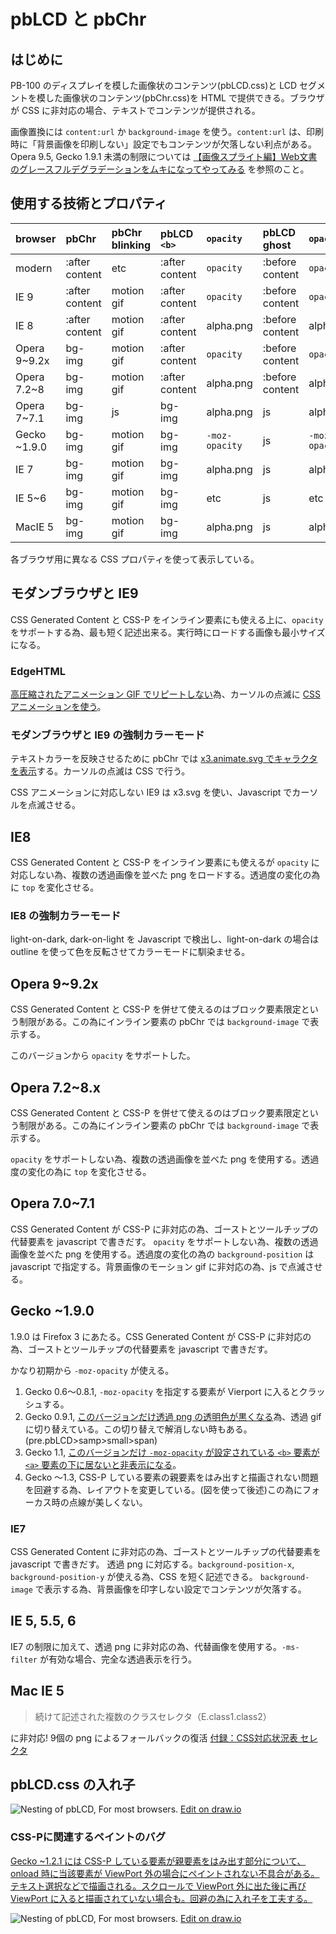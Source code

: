 # pbLCD と pbChr

## はじめに

PB-100 のディスプレイを模した画像状のコンテンツ(pbLCD.css)と LCD セグメントを模した画像状のコンテンツ(pbChr.css)を HTML で提供できる。ブラウザが CSS に非対応の場合、テキストでコンテンツが提供される。

画像置換には `content:url` か `background-image` を使う。`content:url` は、印刷時に「背景画像を印刷しない」設定でもコンテンツが欠落しない利点がある。Opera 9.5, Gecko 1.9.1 未満の制限については [【画像スプライト編】Web文書のグレースフルデグラデーションをムキになってやってみる](https://outcloud.blogspot.com/2020/12/graceful-image-sprite.html) を参照のこと。

## 使用する技術とプロパティ

| browser      | pbChr           | pbChr blinking | pbLCD `<b>`    | `opacity`      | pbLCD ghost     | `opacity`      | 置換画像                 |
|:-------------|:----------------|:---------------|:---------------|:---------------|:----------------|:---------------|:-------------------------|
| modern       | :after content  | etc            | :after content | `opacity`      | :before content | `opacity`      | x3.gif, x3.anime.svg     |
| IE 9         | :after content  | motion gif     | :after content | `opacity`      | :before content | `opacity`      | x3.gif, x3.svg           |
| IE 8         | :after content  | motion gif     | :after content | alpha.png      | :before content | alpha.png      | x3_x10.png, x3_csr.gif   |
| Opera 9~9.2x | bg-img          | motion gif     | :after content | `opacity`      | :before content | `opacity`      | x3.gif                   |
| Opera 7.2~8  | bg-img          | motion gif     | :after content | alpha.png      | :before content | alpha.png      | x3_x10.png, x3_csr.gif   |
| Opera 7~7.1  | bg-img          | js             | bg-img         | alpha.png      | js              | alpha.png      | x3_x10.png               |
| Gecko ~1.9.0 | bg-img          | motion gif     | bg-img         | `-moz-opacity` | js              | `-moz-opacity` | x3.gif                   |
| IE 7         | bg-img          | motion gif     | bg-img         | alpha.png      | js              | alpha.png      | x3_x10.png, x3_csr.gif   |
| IE 5~6       | bg-img          | motion gif     | bg-img         | etc            | js              | etc            | x3_x10_8.png, x3_csr.gif |
| MacIE 5      | bg-img          | motion gif     | bg-img         | alpha.png      | js              | alpha.png      | x3_x10.png, x3_csr.gif   |

各ブラウザ用に異なる CSS プロパティを使って表示している。

## モダンブラウザと IE9

CSS Generated Content と CSS-P をインライン要素にも使える上に、`opacity` をサポートする為、最も短く記述出来る。実行時にロードする画像も最小サイズになる。

### EdgeHTML

[高圧縮されたアニメーション GIF でリピートしない](https://twitter.com/pbrocky/status/1510183308973412352)為、カーソルの点滅に [CSS アニメーションを使う](https://twitter.com/pbrocky/status/1513023402600443905)。

### モダンブラウザと IE9 の強制カラーモード

テキストカラーを反映させるために pbChr では [x3.animate.svg でキャラクタを表示](https://twitter.com/pbrocky/status/1510137197621833731)する。カーソルの点滅は CSS で行う。

CSS アニメーションに対応しない IE9 は x3.svg を使い、Javascript でカーソルを点滅させる。

## IE8

CSS Generated Content と CSS-P をインライン要素にも使えるが `opacity` に対応しない為、複数の透過画像を並べた png をロードする。透過度の変化の為に `top` を変化させる。

### IE8 の強制カラーモード

light-on-dark, dark-on-light を Javascript で検出し、light-on-dark の場合は outline を使って色を反転させてカラーモードに馴染ませる。

## Opera 9~9.2x

CSS Generated Content と CSS-P を併せて使えるのはブロック要素限定という制限がある。この為にインライン要素の pbChr では `background-image` で表示する。

このバージョンから `opacity` をサポートした。

## Opera 7.2~8.x

CSS Generated Content と CSS-P を併せて使えるのはブロック要素限定という制限がある。この為にインライン要素の pbChr では `background-image` で表示する。

`opacity` をサポートしない為、複数の透過画像を並べた png を使用する。透過度の変化の為に `top` を変化させる。

## Opera 7.0~7.1

CSS Generated Content が CSS-P に非対応の為、ゴーストとツールチップの代替要素を javascript で書きだす。
`opacity` をサポートしない為、複数の透過画像を並べた png を使用する。透過度の変化の為の `background-position` は javascript で指定する。背景画像のモーション gif に非対応の為、js で点滅させる。

## Gecko ~1.9.0

1.9.0 は Firefox 3 にあたる。CSS Generated Content が CSS-P に非対応の為、ゴーストとツールチップの代替要素を javascript で書きだす。

かなり初期から `-moz-opacity` が使える。

1. Gecko 0.6～0.8.1, `-moz-opacity` を指定する要素が Vierport に入るとクラッシュする。
2. Gecko 0.9.1, [このバージョンだけ透過 png の透明色が黒くなる](https://twitter.com/pbrocky/status/1515533691807752195)為、透過 gif に切り替えている。この切り替えで解消しない時もある。(pre.pbLCD>samp>small>span)
3. Gecko 1.1, [このバージョンだけ `-moz-opacity` が設定されている `<b>` 要素が `<a>` 要素の下に居ないと非表示になる](https://twitter.com/pbrocky/status/1516401417342255104)。
4. Gecko ～1.3, CSS-P している要素の親要素をはみ出すと描画されない問題を回避する為、レイアウトを変更している。(図を使って後述)この為にフォーカス時の点線が美しくない。

### IE7

CSS Generated Content に非対応の為、ゴーストとツールチップの代替要素を javascript で書きだす。
透過 png に対応する。`background-position-x`, `background-position-y` が使える為、CSS を短く記述できる。
`background-image` で表示する為、背景画像を印字しない設定でコンテンツが欠落する。

## IE 5, 5.5, 6

IE7 の制限に加えて、透過 png に非対応の為、代替画像を使用する。`-ms-filter` が有効な場合、完全な透過表示を行う。

## Mac IE 5

> 続けて記述された複数のクラスセレクタ（E.class1.class2）

に非対応! 9個の png によるフォールバックの復活 [付録：CSS対応状況表 セレクタ](http://hp.vector.co.jp/authors/VA022006/css/corrbrwser/selector.html)

## pbLCD.css の入れ子

![Nesting of pbLCD, For most browsers.](./img/Nesting-of-pbLCD.drawio.png)
[Edit on draw.io](https://viewer.diagrams.net/?tags=%7B%7D&highlight=0000ff&edit=_blank&layers=1&nav=1&title=Nesting-of-pbLCD.drawio#R7VrbkqM2EP0aP65LIHPx49hjJ6lKtnZrUsnOowyyYQcjAvKMna9PCxAXIYMn48ts7fjBhVpSI3UfHXVLjPB8u%2F8lJUnwB%2FNpNDKRvx%2Fh%2B5FpuhME%2F0JwKATOtBRs0tAvREYteAj%2FpaVQNtuFPs1aDTljEQ%2BTttBjcUw93pKRNGUv7WZrFrXfmpAN7QgePBJ1pX%2BHPg8KqYVQLf%2BVhpuAKxUr4j1tUraLy9eNTIzyX1G9JVJVKcgC4rOXhggvRnieMsaLp%2B1%2BTiNhWWm1ot%2FySG017JTG%2FJQO9uPXv4zEtc2vv31eesz9bgezT3ah5ZlEOyqnkQ%2BWH6R98ilSoQSN8OwlCDl9SIgnal8AECAL%2BDaCkgGP6zCK5ixiKZRjFkOjWcZT9lSZFlcS2QzsNkNz116I7izmDflysbxbiLeWo6Qpp%2Fuj0zcqowJUKdtSnh6gyV76rehRotSUsH2pfT6Rvgsa%2FjZkQ1LibFOpro0ND6W9X2F758y27xr6qDeubPtqDUjju13jOxrbu5cyvWFe1fZgzhXyXPt2DsCKA6ZdB1gaB9gXcwAedgCN%2FTvB71DyIpJlode2edtBbQ%2BALWZgm%2FTwTVSPDYSl4FH0HiPkSMH9vtRQlA7N0heahjBhmpbCiKxoNKuIv%2BEt08W24b7Bv9TvbFOKd2FfJOmG8h6z2noUDHhZylIaER4%2Bt4ehc335hi8shAFWIJsaLYxNDAU8GdulHi07NTcqRU9FBaUirKKwMENHUQ7EatZvwOZEg02bbMWSj8BksySllWDDKw82oAsrlesIQiFjDT%2BTKNzEAvHgewG7mVj3IUQrd2XFNvR98RotI7WXhABcGW8ZtiyXgzQuSzg20mOhgURbg0R8Mb6xrso3ptWimwGquSmr3IotDOsIRF5LF6oirEYNl6YLXQzdpItMPH%2FwRS9fGOY7Iww5hUsSxk%2B57k3bOlOYoCi6dpggAXF03ZOPRT%2BUlRyBws0W%2FXWzEsdpZSUggNDzR8tKbsUj%2BNiO8VoeAUVjhFu6TGM6nrqo%2FpnXZRZtApJzih8%2Bw%2BOmoBd8t6JrJpIRmPpMjA9EZC2AUTaH1zd6aJSwqukqbTRrsFjRuMFje1PbRfu%2BD8ZrMx5GCmjNLuM5ztjqrpqLncSYZ8%2BMVPtqOHAf8oICrbL0KPkNnmvqE4V3kSSBNXI26bPjTc9eJiqw0P%2BNqmr4ybjKPC2uAoSQQ6NZIhpkpw8Zt%2B8v4KHQeF5qHUrWVh9B2wCFOe8tUzv3PUo%2Ff72nexXllE13p1WdhlzHF%2B5VA2jDctsB9NS%2B2rF%2BdaHzowbQJlLO6ycQBytaTt41kIihp%2FXPbgPTuXJqPh1g%2BWxLhJYPpu89k1OZvgGQW5E91h3LFblHYMi84zPNeBhvoBlbixmvfp%2Ffj70s681b6u5SmEjBUmRJaMsygfiV%2BOKEptn4uLZjqVR%2Bb4Ry0suHbv%2BzY7lcDLAuqrgcOkseBHarQULiPF9c9rWCar2m3vkpsdNdR2cnuEKdEzMUpHTdN7TVSaPvnL31j1zMd8Cy0ERz79cDqGR0%2FjQYvOcJZON7qy79yWBA95%2FMY6ENAxZYR%2FmGGwDx0PgkkrkYqSjphSZ8nNimLgU21F3kfKyiOcpdLEez%2BUjeab%2FnfcFxh%2FeF8su0M33NoySIyLrxpnDCsW0WkEQ8grUjtuPDWUDSiBHLTo2wUY1Snyj3goZrdKbvSRFO%2BWouYVnIQxabo%2BqGOSvXLGpUF4Gxcy5Xt0OAagk2XF1d3b3xuAqK9ceQRSRYf2%2BKF%2F8B)

### CSS-Pに関連するペイントのバグ

[Gecko ~1.2.1 には CSS-P している要素が親要素をはみ出す部分について、onload 時に当該要素が ViewPort 外の場合にペイントされない不具合がある。テキスト選択などで描画される。スクロールで ViewPort 外に出た後に再び ViewPort に入ると描画されていない場合も。回避の為に入れ子を工夫する。](https://twitter.com/pbrocky/status/1515533691807752195)

![Nesting of pbLCD, For most browsers.](./img/Nesting-of-pbLCD-with-paint-bugs.drawio.png)
[Edit on draw.io](https://viewer.diagrams.net/?tags=%7B%7D&highlight=0000ff&edit=_blank&layers=1&nav=1&title=Nesting-of-pbLCD-with-paint-bugs.drawio#R7VpZj6s2FP41eZzI2ATI45ClrdRezdVUbe%2BjAw7QIRgZZ5L019cGszvL5GaZkZKHCB%2FvZ%2Fn8HcMATVbbXxhOwz%2BoT%2BIBBP52gKYDCB0TiH8p2BUCe6wEAYv8QmTUgtfoP6KEZbN15JOs1ZBTGvMobQs9miTE4y0ZZoxu2s2WNG7PmuKA9ASvHo770r8jn4eFdARALf%2BVREHIOxUL7L0FjK4TNd0AIpD%2FiuoVLodSgizEPt00RGg2QBNGKS%2BeVtsJiaVmS60V%2FeZ7aqtlM5LwUzpYP77%2FZaSOBb%2F%2F9m3uUedfK3SfkFkM847jNSn3ka%2BW70oF5XskchQwQO4mjDh5TbEnazfCI4Qs5KtYlAzxuIzieEJjykQ5oYlo5Gac0bdKt6iSlM2E4lwwcayZ7E4T3pDPZ%2FPnmZzVx1mYL8FQhRfMOWFJLoFAStVGCONku1dFRqV44c6ErghnO9FkW9q26KE82bBUeVP7hVm6bdjwCYSUECtfDKqha4OIB2WTD9jH%2BhrmubzuoanRPdDo3jCvpXv7wrrvK3qvNc4OjQsYotL8gSiwbxoEBrypJYRyF8BzrPPMcQkLdGNh3LfASGMB62oGQMcNQBL%2FWZ7GouTFOMsir63ztoHaFhC6cIVu2O4fWT0EY1QKfqj2eWG6bZV2zdILYZHYLGFKGOMFid3qiG5YCjrIMpyfsC3xe4SiY1nBYDALCD%2Bg0uLg7bvAEROXMkZizKP39jp0dlczvNBIrLDysLHRcrDqUCtHyOiaeUR1anKKzjgVEKiBUNcFCz30Bsq9sNr1Tzimjr5YeCXjPRYqc1NGKkHAKxM2%2FFaEKdehQweXNVCN4yiQBMQTxpd%2B58qgjwSxfFYVq8j35TRaOGrHg%2FQ4RY0NqyyrRRrXRRsL6H2h4YmWDu6vBjaj64PNXdHhXkFvjPZY%2BqNR3x3IuHXU61hxM%2Boz%2BfwI%2B4Nhb8BPFvflFh5xf%2BG47yE8tM487c0jA1057kuH2Bv3%2BBH0H8ssRNAPgXHnuL9tcmHb7eRiaAsS%2BdUSjHtBCeoiwLkUQgw0BKg1FjTGw7ED6h%2B8LbhoU4kcVvzoXTwGBcKg5wVZUplWiK27cn1ChJfSMVRzMX2jh2YQWjVdsEazBpAVjRtQtoXaLtr5HqDXBj3UZTqwz3RsezjqR83VLlTgxXOcrn41GLiNeAGBI1WqLlfEcw19slAi351vUQo0OaRH655oaHYdC5yJhnBcud%2Bu47NH0E94CN41mqWyQXb6klH7pZF4KEa8LLQey9cWD952BMLGny1Zc65P2s4Bn%2Bri%2FqsyLAg6V7NmzdA%2FDCugE%2BzObe9pkCZfm80H7mRQ3j9%2F5hi3neMxrl74X%2Bi9W%2BcIAKP7xjg6ITHLQpzKR6HtmK75Hh03jJo20ijVqZFZdTHhjXAvbJhGp%2FoDBOSUl90pzSIe0QTm1AhKbpQpkAeN6rzWsC9l6s4Fqt2H8%2Bp%2B7iaEFOku34r0IjTK1OIbyXiUBKIZXcr9Ln6fTIdelh1MTerupTAtBXOZCIGF%2FISHsCzfvti9VGQBY4t1IKW4%2BMgGgsnr69PL8OBs6RXSoEw4s9w2mo7q0p9UOPb0Ce5720yFgyzj%2FPALBfyQ5CQ6ca273i691NAH04K6FMjoZviXoxDjI6wwW2E5yoMZHjZthxma97%2FRQzrL7ieHyiBaZmicfQrUTLD9aYc7sSY5yntr9r6HfZpfgSiO2kSx9%2Br95Ks4cGSgs1miKNafNxbN6y9I0ex%2F)